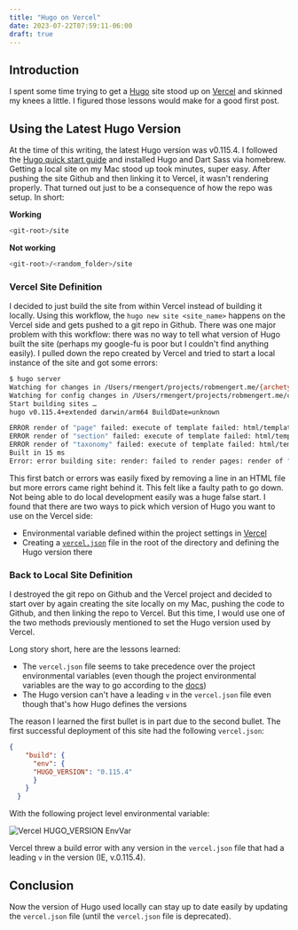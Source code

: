 ```yaml
---
title: "Hugo on Vercel"
date: 2023-07-22T07:59:11-06:00
draft: true
---
```


## Introduction

I spent some time trying to get a [Hugo](https://gohugo.io/) site stood up on [Vercel](https://vercel.com/) and skinned my knees a little.  I figured those lessons would make for a good first post.

## Using the Latest Hugo Version

At the time of this writing, the latest Hugo version was v0.115.4.  I followed the [Hugo quick start guide](https://gohugo.io/getting-started/quick-start/) and installed Hugo and Dart Sass via homebrew.  Getting a local site on my Mac stood up took minutes, super easy.  After pushing the site Github and then linking it to Vercel, it wasn't rendering properly.  That turned out just to be a consequence of how the repo was setup.  In short:

**Working**
```bash
<git-root>/site
```

**Not working**
```bash
<git-root>/<random_folder>/site
```

### Vercel Site Definition

I decided to just build the site from within Vercel instead of building it locally.  Using this workflow, the `hugo new site <site_name>` happens on the Vercel side and gets pushed to a git repo in Github.  There was one major problem with this workflow: there was no way to tell what version of Hugo built the site (perhaps my google-fu is poor but I couldn't find anything easily).  I pulled down the repo created by Vercel and tried to start a local instance of the site and got some errors:

```bash
$ hugo server
Watching for changes in /Users/rmengert/projects/robmengert.me/{archetypes,content,themes}
Watching for config changes in /Users/rmengert/projects/robmengert.me/config.toml
Start building sites … 
hugo v0.115.4+extended darwin/arm64 BuildDate=unknown

ERROR render of "page" failed: execute of template failed: html/template:_default/single.html:40:17: no such template "_internal/google_news.html"
ERROR render of "section" failed: execute of template failed: html/template:_default/list.html:40:17: no such template "_internal/google_news.html"
ERROR render of "taxonomy" failed: execute of template failed: html/template:_default/terms.html:40:17: no such template "_internal/google_news.html"
Built in 15 ms
Error: error building site: render: failed to render pages: render of "home" failed: execute of template failed: html/template:index.html:40:17: no such template "_internal/google_news.html"
```

This first batch or errors was easily fixed by removing a line in an HTML file but more errors came right behind it.  This felt like a faulty path to go down.  Not being able to do local development easily was a huge false start.  I found that there are two ways to pick which version of Hugo you want to use on the Vercel side:

- Environmental variable defined within the project settings in [Vercel](https://vercel.com/docs/concepts/projects/environment-variables)
- Creating a [`vercel.json`](https://vercel.com/docs/concepts/projects/project-configuration) file in the root of the directory and defining the Hugo version there

### Back to Local Site Definition

I destroyed the git repo on Github and the Vercel project and decided to start over by again creating the site locally on my Mac, pushing the code to Github, and then linking the repo to Vercel.  But this time, I would use one of the two methods previously mentioned to set the Hugo version used by Vercel.  

Long story short, here are the lessons learned:

- The `vercel.json` file seems to take precedence over the project environmental variables (even though the project environmental variables are the way to go according to the [docs](https://vercel.com/guides/how-do-i-migrate-away-from-vercel-json-env-and-build-env))
- The Hugo version can't have a leading `v` in the `vercel.json` file even though that's how Hugo defines the versions

The reason I learned the first bullet is in part due to the second bullet.  The first successful deployment of this site had the following `vercel.json`:

```json
{
    "build": {
      "env": {
      "HUGO_VERSION": "0.115.4"
      }
    }
  }

```

With the following project level environmental variable:

![Vercel HUGO_VERSION EnvVar](/vercel_environmental_variable.png)

Vercel threw a build error with any version in the `vercel.json` file that had a leading `v` in the version (IE, v.0.115.4).


## Conclusion

Now the version of Hugo used locally can stay up to date easily by updating the `vercel.json` file (until the `vercel.json` file is deprecated).